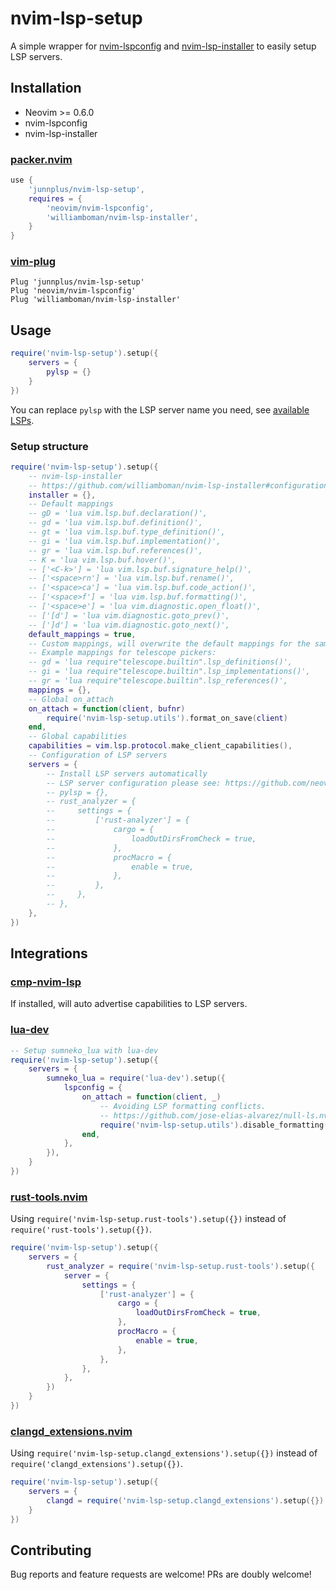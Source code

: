 # nvim-lsp-setup

A simple wrapper for [nvim-lspconfig](https://github.com/neovim/nvim-lspconfig) and [nvim-lsp-installer](https://github.com/williamboman/nvim-lsp-installer) to easily setup LSP servers.

## Installation

- Neovim >= 0.6.0
- nvim-lspconfig
- nvim-lsp-installer

### [packer.nvim](https://github.com/wbthomason/packer.nvim)

```lua
use {
    'junnplus/nvim-lsp-setup',
    requires = {
        'neovim/nvim-lspconfig',
        'williamboman/nvim-lsp-installer',
    }
}
```

### [vim-plug](https://github.com/junegunn/vim-plug)

```vim
Plug 'junnplus/nvim-lsp-setup'
Plug 'neovim/nvim-lspconfig'
Plug 'williamboman/nvim-lsp-installer'
```


## Usage

```lua
require('nvim-lsp-setup').setup({
    servers = {
        pylsp = {}
    }
})
```

You can replace `pylsp` with the LSP server name you need, see [available LSPs](https://github.com/williamboman/nvim-lsp-installer#available-lsps).

### Setup structure

```lua
require('nvim-lsp-setup').setup({
    -- nvim-lsp-installer
    -- https://github.com/williamboman/nvim-lsp-installer#configuration
    installer = {},
    -- Default mappings
    -- gD = 'lua vim.lsp.buf.declaration()',
    -- gd = 'lua vim.lsp.buf.definition()',
    -- gt = 'lua vim.lsp.buf.type_definition()',
    -- gi = 'lua vim.lsp.buf.implementation()',
    -- gr = 'lua vim.lsp.buf.references()',
    -- K = 'lua vim.lsp.buf.hover()',
    -- ['<C-k>'] = 'lua vim.lsp.buf.signature_help()',
    -- ['<space>rn'] = 'lua vim.lsp.buf.rename()',
    -- ['<space>ca'] = 'lua vim.lsp.buf.code_action()',
    -- ['<space>f'] = 'lua vim.lsp.buf.formatting()',
    -- ['<space>e'] = 'lua vim.diagnostic.open_float()',
    -- ['[d'] = 'lua vim.diagnostic.goto_prev()',
    -- [']d'] = 'lua vim.diagnostic.goto_next()',
    default_mappings = true,
    -- Custom mappings, will overwrite the default mappings for the same key
    -- Example mappings for telescope pickers:
    -- gd = 'lua require"telescope.builtin".lsp_definitions()',
    -- gi = 'lua require"telescope.builtin".lsp_implementations()',
    -- gr = 'lua require"telescope.builtin".lsp_references()',
    mappings = {},
    -- Global on_attach
    on_attach = function(client, bufnr)
        require('nvim-lsp-setup.utils').format_on_save(client)
    end,
    -- Global capabilities
    capabilities = vim.lsp.protocol.make_client_capabilities(),
    -- Configuration of LSP servers 
    servers = {
        -- Install LSP servers automatically
        -- LSP server configuration please see: https://github.com/neovim/nvim-lspconfig/blob/master/doc/server_configurations.md
        -- pylsp = {},
        -- rust_analyzer = {
        --     settings = {
        --         ['rust-analyzer'] = {
        --             cargo = {
        --                 loadOutDirsFromCheck = true,
        --             },
        --             procMacro = {
        --                 enable = true,
        --             },
        --         },
        --     },
        -- },
    },
})
```

## Integrations

### [cmp-nvim-lsp](https://github.com/hrsh7th/cmp-nvim-lsp)

If installed, will auto advertise capabilities to LSP servers.

### [lua-dev](https://github.com/folke/lua-dev.nvim)

```lua
-- Setup sumneko_lua with lua-dev
require('nvim-lsp-setup').setup({
    servers = {
        sumneko_lua = require('lua-dev').setup({
            lspconfig = {
                on_attach = function(client, _)
                    -- Avoiding LSP formatting conflicts.
                    -- https://github.com/jose-elias-alvarez/null-ls.nvim/wiki/Avoiding-LSP-formatting-conflicts
                    require('nvim-lsp-setup.utils').disable_formatting(client)
                end,
            },
        }),
    }
})

```
### [rust-tools.nvim](https://github.com/simrat39/rust-tools.nvim)

Using `require('nvim-lsp-setup.rust-tools').setup({})` instead of `require('rust-tools').setup({})`.

```lua
require('nvim-lsp-setup').setup({
    servers = {
        rust_analyzer = require('nvim-lsp-setup.rust-tools').setup({
            server = {
                settings = {
                    ['rust-analyzer'] = {
                        cargo = {
                            loadOutDirsFromCheck = true,
                        },
                        procMacro = {
                            enable = true,
                        },
                    },
                },
            },
        })
    }
})
```

### [clangd_extensions.nvim](https://github.com/p00f/clangd_extensions.nvim)

Using `require('nvim-lsp-setup.clangd_extensions').setup({})` instead of `require('clangd_extensions').setup({})`.

```lua
require('nvim-lsp-setup').setup({
    servers = {
        clangd = require('nvim-lsp-setup.clangd_extensions').setup({})
    }
})
```

## Contributing

Bug reports and feature requests are welcome! PRs are doubly welcome!

